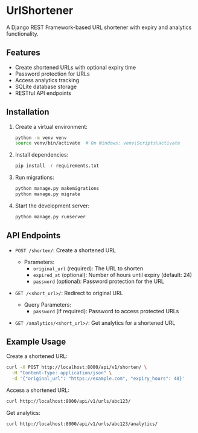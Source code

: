 # UrlShortener
A Django REST Framework-based URL shortener with expiry and analytics functionality.

## Features

- Create shortened URLs with optional expiry time
- Password protection for URLs
- Access analytics tracking
- SQLite database storage
- RESTful API endpoints

## Installation

1. Create a virtual environment:
   ```bash
   python -m venv venv
   source venv/bin/activate  # On Windows: venv\Scripts\activate
   ```
2. Install dependencies:
   ```bash
   pip install -r requirements.txt
   ```
3. Run migrations:
   ```bash
   python manage.py makemigrations
   python manage.py migrate
   ```
4. Start the development server:
   ```bash
   python manage.py runserver
   ```

## API Endpoints

- `POST /shorten/`: Create a shortened URL
  - Parameters:
    - `original_url` (required): The URL to shorten
    - `expired_at` (optional): Number of hours until expiry (default: 24)
    - `password` (optional): Password protection for the URL

- `GET /<short_url>/`: Redirect to original URL
  - Query Parameters:
    - `password` (if required): Password to access protected URLs

- `GET /analytics/<short_url>/`: Get analytics for a shortened URL

## Example Usage

Create a shortened URL:
```bash
curl -X POST http://localhost:8000/api/v1/shorten/ \
  -H "Content-Type: application/json" \
  -d '{"original_url": "https://example.com", "expiry_hours": 48}'
```

Access a shortened URL:
```bash
curl http://localhost:8000/api/v1/urls/abc123/
```

Get analytics:
```bash
curl http://localhost:8000/api/v1/urls/abc123/analytics/
```
